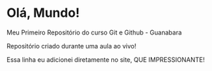# Olá, Mundo!
 Meu Primeiro Repositório do curso Git e Github - Guanabara

Repositório criado durante uma aula ao vivo!

Essa linha eu adicionei diretamente no site, QUE IMPRESSIONANTE!
